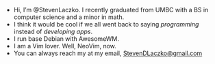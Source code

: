 - Hi, I’m @StevenLaczko. I recently graduated from UMBC with a BS in computer science and a minor in math.
- I think it would be cool if we all went back to saying *programming* instead of *developing apps*.
- I run base Debian with AwesomeWM.
- I am a Vim lover. Well, NeoVim, now.
- You can always reach my at my email, StevenDLaczko@gmail.com
